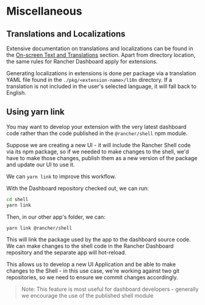# Miscellaneous

## Translations and Localizations

Extensive documentation on translations and localizations can be found in the [On-screen Text and Translations](../code-base-works/on-screen-text-and-translations.md) section. Apart from directory location, the same rules for Rancher Dashboard apply for extensions.

Generating localizations in extensions is done per package via a translation YAML file found in the `./pkg/<extension-name>/l10n` directory. If a translation is not included in the user's selected language, it will fall back to English.

## Using yarn link

You may want to develop your extension with the very latest dashboard code rather than the code published in the `@rancher/shell` npm module.

Suppose we are creating a new UI - it will include the Rancher Shell code via its npm package, so if we needed to make changes to the shell, we'd have to make those changes, publish them as a new version of the package and update our UI to use it.

We can `yarn link` to improve this workflow.

With the Dashboard repository checked out, we can run:

```sh
cd shell
yarn link
```

Then, in our other app's folder, we can:

```sh
yarn link @rancher/shell
```

This will link the package used by the app to the dashboard source code. We can make changes to the shell code in the Rancher Dashboard repository and the separate app will hot-reload.

This allows us to develop a new UI Application and be able to make changes to the Shell - in this use case, we're working against two git repositories, so we need to ensure we commit changes accordingly.

> Note: This feature is most useful for dashboard developers - generally we encourage the use of the published shell module